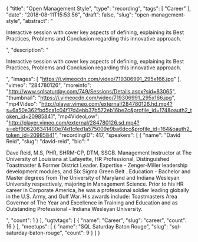 {
  "title": "Open Management Style",
  "type": "recording",
  "tags": [
    "Career"
  ],
  "date": "2018-08-11T15:53:56",
  "draft": false,
  "slug": "open-management-style",
  "abstract": "<p>Interactive session with cover key aspects of defining, explaining its Best Practices, Problems and Conclusion regarding this innovative approach.</p>",
  "description": "<p>Interactive session with cover key aspects of defining, explaining its Best Practices, Problems and Conclusion regarding this innovative approach.</p>",
  "images": [
    "https://i.vimeocdn.com/video/719306991_295x166.jpg"
  ],
  "vimeo": "284780126",
  "moreinfo": "http://www.sqlsaturday.com/749/Sessions/Details.aspx?sid=83065",
  "thumbnail": "https://i.vimeocdn.com/video/719306991_295x166.jpg",
  "mp4Video": "http://player.vimeo.com/external/284780126.hd.mp4?s=6a50e362fbd5ca1c04f17d4ebb37b572eb16be2c&profile_id=174&oauth2_token_id=20985841",
  "mp4VideoLow": "http://player.vimeo.com/external/284780126.sd.mp4?s=ebf906206341400e74d1cfed1a575009e9ba6dcc&profile_id=164&oauth2_token_id=20985841",
  "recordingID": 417,
  "speakers": [
    {
      "name": "David Reid",
      "slug": "david-reid",
      "bio": "<p>Dave Reid, M.S, PHR, SHRM-CP, DTM, SSGB. Management Instructor at The University of Louisiana at Lafayette, HR Professional, Distinguished Toastmaster & Former District Leader. Expertise - Zenger-Miller leadership development modules, and Six Sigma Green Belt . Education - Bachelor and Master degrees from The University of Maryland and Indiana Wesleyan University respectively, majoring in Management Science. Prior to his HR career in Corporate America, he was a professional soldier leading globally in the U.S. Army, and Gulf War.  His awards include: Toastmasters Area Governor of The Year and Excellence in Training and Education and as Outstanding Professional - Indiana Wesleyan University.</p>",
      "count": 1
    }
  ],
  "ugtvtags": [
    {
      "name": "Career",
      "slug": "career",
      "count": 16
    }
  ],
  "meetups": [
    {
      "name": "SQL Saturday Baton Rouge",
      "slug": "sql-saturday-baton-rouge",
      "count": 9
    }
  ]
}